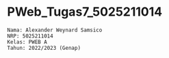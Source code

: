 # PWeb_Tugas7_5025211014

```
Nama: Alexander Weynard Samsico
NRP: 5025211014
Kelas: PWEB A
Tahun: 2022/2023 (Genap)
```
